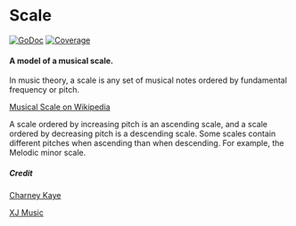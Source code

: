 # Scale

[![GoDoc](https://godoc.org/gopkg.in/music-theory.v0/scale?status.svg)](https://godoc.org/gopkg.in/music-theory.v0/scale) [![Coverage](https://img.shields.io/badge/coverage-100%-brightgreen.svg?style=flat)](https://gocover.io/gopkg.in/music-theory.v0/scale)

#### A model of a musical scale.

In music theory, a scale is any set of musical notes ordered by fundamental frequency or pitch.

[Musical Scale on Wikipedia](https://en.wikipedia.org/wiki/Scale_(music))

A scale ordered by increasing pitch is an ascending scale, and a scale ordered by decreasing pitch is a descending scale. Some scales contain different pitches when ascending than when descending. For example, the Melodic minor scale.

##### Credit

[Charney Kaye](https://charneykaye.com)

[XJ Music](https://xj.io)
